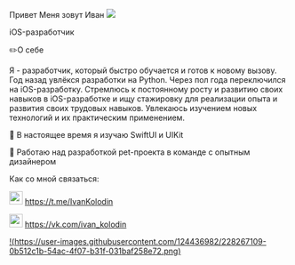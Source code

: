 Привет Меня зовут Иван ![](https://user-images.githubusercontent.com/18350557/176309783-0785949b-9127-417c-8b55-ab5a4333674e.gif)

iOS-разработчик 

✏️О себе

Я - разработчик, который быстро обучается и готов к новому вызову. 
Год назад увлёкся разработки на Python. Через пол года переключился на iOS-разработку. 
Стремлюсь к постоянному росту и развитию своих навыков в iOS-разработке и ищу стажировку для реализации опыта и развития своих трудовых навыков. 
Увлекаюсь изучением новых технологий и их практическим применением. 

🧠 В настоящее время я изучаю SwiftUI и UIKit

🚀 Работаю над разработкой pet-проекта в команде с опытным дизайнером

Как со мной связаться:

<img src="https://user-images.githubusercontent.com/124436982/228267140-a5d2e24e-d11b-4428-81fc-78c417bd4dcd.png" height='24'> https://t.me/IvanKolodin

<img src="https://user-images.githubusercontent.com/124436982/228267109-0b512c1b-54ac-4f07-b31f-031baf258e72.png" height='24'> https://vk.com/ivan_kolodin

[!(https://user-images.githubusercontent.com/124436982/228267109-0b512c1b-54ac-4f07-b31f-031baf258e72.png)](https://vk.com/ivan_kolodin)
